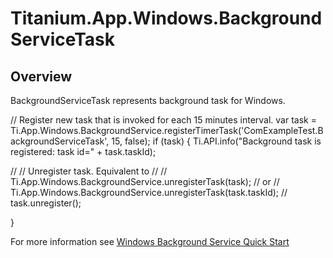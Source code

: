 # Titanium.App.Windows.BackgroundServiceTask

<ProxySummary/>

## Overview

BackgroundServiceTask represents background task for Windows.

// Register new task that is invoked for each 15 minutes interval.
var task = Ti.App.Windows.BackgroundService.registerTimerTask('ComExampleTest.BackgroundServiceTask', 15, false);
if (task) {
  Ti.API.info("Background task is registered: task id=" + task.taskId);

  //
  // Unregister task. Equivalent to 
  //
  // Ti.App.Windows.BackgroundService.unregisterTask(task);
  // or
  // Ti.App.Windows.BackgroundService.unregisterTask(task.taskId);
  //
  task.unregister();

}

For more information see [Windows Background Service Quick Start](http://docs.appcelerator.com/platform/latest/#!/guide/Windows_Background_Service_Quick_Start)

<ApiDocs/>
